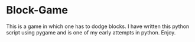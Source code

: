 # Block-Game
This is a game in which one has to dodge blocks.
I have written this python script using pygame and is one of my early attempts in python.
Enjoy.
